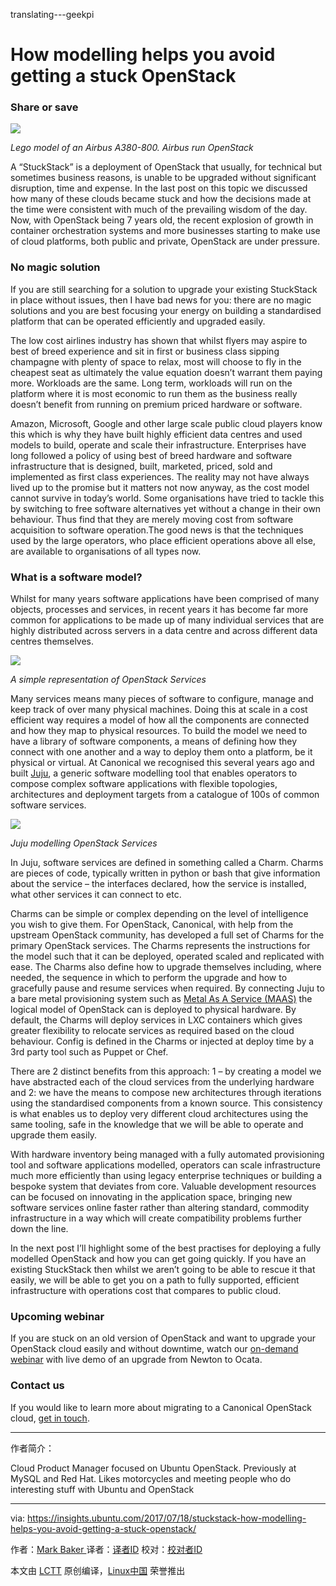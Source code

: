 translating---geekpi

How modelling helps you avoid getting a stuck OpenStack
============================================================


### Share or save

![](https://insights.ubuntu.com/wp-content/uploads/bd5d/airbus.jpg)

 _Lego model of an Airbus A380-800\. Airbus run OpenStack_ 

A “StuckStack” is a deployment of OpenStack that usually, for technical but sometimes business reasons, is unable to be upgraded without significant disruption, time and expense. In the last post on this topic we discussed how many of these clouds became stuck and how the decisions made at the time were consistent with much of the prevailing wisdom of the day. Now, with OpenStack being 7 years old, the recent explosion of growth in container orchestration systems and more businesses starting to make use of cloud platforms, both public and private, OpenStack are under pressure.

### No magic solution

If you are still searching for a solution to upgrade your existing StuckStack in place without issues, then I have bad news for you: there are no magic solutions and you are best focusing your energy on building a standardised platform that can be operated efficiently and upgraded easily.

The low cost airlines industry has shown that whilst flyers may aspire to best of breed experience and sit in first or business class sipping champagne with plenty of space to relax, most will choose to fly in the cheapest seat as ultimately the value equation doesn’t warrant them paying more. Workloads are the same. Long term, workloads will run on the platform where it is most economic to run them as the business really doesn’t benefit from running on premium priced hardware or software.

Amazon, Microsoft, Google and other large scale public cloud players know this which is why they have built highly efficient data centres and used models to build, operate and scale their infrastructure. Enterprises have long followed a policy of using best of breed hardware and software infrastructure that is designed, built, marketed, priced, sold and implemented as first class experiences. The reality may not have always lived up to the promise but it matters not now anyway, as the cost model cannot survive in today’s world. Some organisations have tried to tackle this by switching to free software alternatives yet without a change in their own behaviour. Thus find that they are merely moving cost from software acquisition to software operation.The good news is that the techniques used by the large operators, who place efficient operations above all else, are available to organisations of all types now.

### What is a software model?

Whilst for many years software applications have been comprised of many objects, processes and services, in recent years it has become far more common for applications to be made up of many individual services that are highly distributed across servers in a data centre and across different data centres themselves.

![](https://insights.ubuntu.com/wp-content/uploads/f881/OpenStack-graphic.png)

 _A simple representation of OpenStack Services_ 

Many services means many pieces of software to configure, manage and keep track of over many physical machines. Doing this at scale in a cost efficient way requires a model of how all the components are connected and how they map to physical resources. To build the model we need to have a library of software components, a means of defining how they connect with one another and a way to deploy them onto a platform, be it physical or virtual. At Canonical we recognised this several years ago and built [Juju][2], a generic software modelling tool that enables operators to compose complex software applications with flexible topologies, architectures and deployment targets from a catalogue of 100s of common software services.

![](https://insights.ubuntu.com/wp-content/uploads/7790/jjuju.png)

 _Juju modelling OpenStack Services_ 

In Juju, software services are defined in something called a Charm. Charms are pieces of code, typically written in python or bash that give information about the service – the interfaces declared, how the service is installed, what other services it can connect to etc.

Charms can be simple or complex depending on the level of intelligence you wish to give them. For OpenStack, Canonical, with help from the upstream OpenStack community, has developed a full set of Charms for the primary OpenStack services. The Charms represents the instructions for the model such that it can be deployed, operated scaled and replicated with ease. The Charms also define how to upgrade themselves including, where needed, the sequence in which to perform the upgrade and how to gracefully pause and resume services when required. By connecting Juju to a bare metal provisioning system such as [Metal As A Service (MAAS)][3] the logical model of OpenStack can is deployed to physical hardware. By default, the Charms will deploy services in LXC containers which gives greater flexibility to relocate services as required based on the cloud behaviour. Config is defined in the Charms or injected at deploy time by a 3rd party tool such as Puppet or Chef.

There are 2 distinct benefits from this approach: 1 – by creating a model we have abstracted each of the cloud services from the underlying hardware and 2: we have the means to compose new architectures through iterations using the standardised components from a known source. This consistency is what enables us to deploy very different cloud architectures using the same tooling, safe in the knowledge that we will be able to operate and upgrade them easily.

With hardware inventory being managed with a fully automated provisioning tool and software applications modelled, operators can scale infrastructure much more efficiently than using legacy enterprise techniques or building a bespoke system that deviates from core. Valuable development resources can be focused on innovating in the application space, bringing new software services online faster rather than altering standard, commodity infrastructure in a way which will create compatibility problems further down the line.

In the next post I’ll highlight some of the best practises for deploying a fully modelled OpenStack and how you can get going quickly. If you have an existing StuckStack then whilst we aren’t going to be able to rescue it that easily, we will be able to get you on a path to fully supported, efficient infrastructure with operations cost that compares to public cloud.

### Upcoming webinar

If you are stuck on an old version of OpenStack and want to upgrade your OpenStack cloud easily and without downtime, watch our [on-demand webinar][4] with live demo of an upgrade from Newton to Ocata.

### Contact us

If you would like to learn more about migrating to a Canonical OpenStack cloud, [get in touch][5].

--------------------------------------------------------------------------------

作者简介：

Cloud Product Manager focused on Ubuntu OpenStack. Previously at MySQL and Red Hat. Likes motorcycles and meeting people who do interesting stuff with Ubuntu and OpenStack


------


via: https://insights.ubuntu.com/2017/07/18/stuckstack-how-modelling-helps-you-avoid-getting-a-stuck-openstack/

作者：[Mark Baker  ][a]
译者：[译者ID](https://github.com/译者ID)
校对：[校对者ID](https://github.com/校对者ID)

本文由 [LCTT](https://github.com/LCTT/TranslateProject) 原创编译，[Linux中国](https://linux.cn/) 荣誉推出

[a]:https://insights.ubuntu.com/author/markbaker/
[1]:https://insights.ubuntu.com/author/markbaker/
[2]:https://www.ubuntu.com/cloud/juju
[3]:https://www.ubuntu.com/server/maas
[4]:http://ubunt.eu/Bwe7kQ
[5]:http://ubunt.eu/3OYs5s
